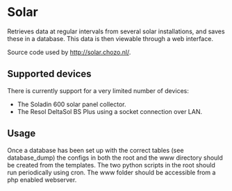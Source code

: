 # Solar

Retrieves data at regular intervals from several solar installations, and saves
these in a database. This data is then viewable through a web interface.

Source code used by http://solar.chozo.nl/.

## Supported devices

There is currently support for a very limited number of devices:

 * The Soladin 600 solar panel collector.
 * The Resol DeltaSol BS Plus using a socket connection over LAN.

## Usage

Once a database has been set up with the correct tables (see database\_dump) the
configs in both the root and the www directory should be created from the
templates. The two python scripts in the root should run periodically using
cron. The www folder should be accessible from a php enabled webserver.
